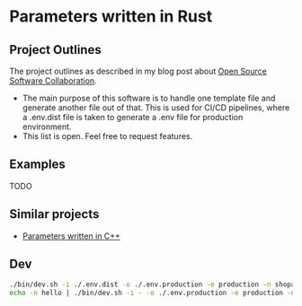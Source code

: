 # Parameters written in Rust

## Project Outlines

The project outlines as described in my blog post about [Open Source Software Collaboration](https://blog.fox21.at/2019/02/21/open-source-software-collaboration.html).

- The main purpose of this software is to handle one template file and generate another file out of that. This is used for CI/CD pipelines, where a .env.dist file is taken to generate a .env file for production environment.
- This list is open. Feel free to request features.

## Examples

TODO

## Similar projects

- [Parameters written in C++](https://github.com/TheFox/parameters)

## Dev

```bash
./bin/dev.sh -i ./.env.dist -o ./.env.production -e production -n shopa -r SYMF_ -s @
echo -n hello | ./bin/dev.sh -i - -o ./.env.production -e production -n shopa -r ^SYMF_ -s @
```
